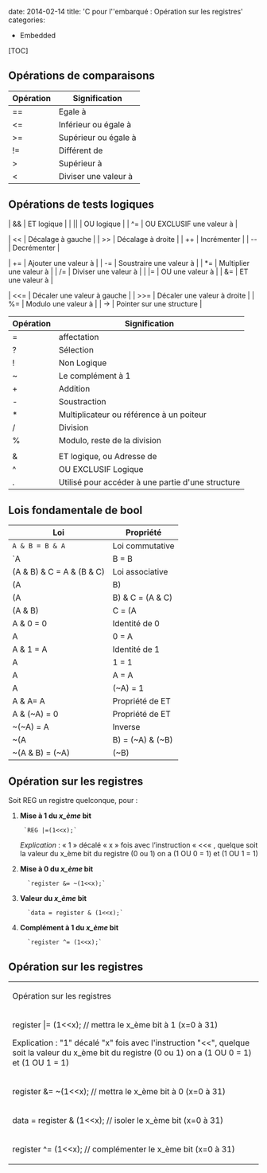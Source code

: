 date: 2014-02-14
title: 'C pour l''embarqué : Opération sur les registres'
categories: 
- Embedded


[TOC]

## Opérations de comparaisons

| Opération | Signification                |
|-----------|------------------------------|
| ==        | Egale à                   | 
| <=        | Inférieur ou égale à         |
| >=        | Supérieur ou égale à         | 
| !=        | Différent de                 | 
| >        | Supérieur à          | 
| <        |  Diviser une valeur à        | 


## Opérations de tests logiques

| &&        | ET logique                   | 
| ||        | OU logique                   | 
| ^=        |  OU EXCLUSIF une valeur à    | 


| <<        | Décalage à gauche            | 
| >>        | Décalage à droite            | 
| ++        | Incrémenter                  | 
| --        | Decrémenter                  | 

| +=        | Ajouter une valeur à         | 
| -=        | Soustraire une valeur à      | 
| *=        |  Multiplier une valeur à     | 
| /=        |  Diviser une valeur à        | 
| |=        |  OU une valeur à             | 
| &=        |  ET une valeur à             | 

| <<=       |  Décaler une valeur à gauche | 
| >>=       |  Décaler une valeur à droite | 
| %=        |  Modulo une valeur à         | 
| ->        |  Pointer sur une structure   | 

| Opération | Signification                |
|-----------|------------------------------|
| =        | affectation                  |
| ?        | Sélection         |
| !        |   Non Logique                  | 
| ~        |   Le complément à 1             | 
| +        |   Addition             | 
| -        | Soustraction                  | 
| *        |  Multiplicateur ou référence à un poiteur                   | 
| /        | Division                   | 
| %        |   Modulo, reste de la division              | 
| |       |   OU logique                    | 
| &        | ET logique, ou Adresse de          | 
| ^         |  OU EXCLUSIF Logique      | 
| .        |   Utilisé pour accéder à une partie d'une structure    | 


## Lois fondamentale de bool


| Loi                             | Propriété          |
|---------------------------------|--------------------|
| `A & B = B & A`                   | Loi commutative    |
| `A | B = B | A`                   | Loi commutative    |
| (A & B) & C = A & (B & C)       | Loi associative    | 
| (A | B) | C = A | (B | C)       | Loi associative    | 
| (A | B) & C = (A & C) | (B & C) | Loi distributive   | 
| (A & B) | C = (A | C) & (B | C) | Loi distributive   | 
| A & 0 = 0                       | Identité de 0      | 
| A | 0 = A                       | Identité de 0      | 
| A & 1 = A                       | Identité de 1      | 
| A | 1 = 1                       | Identité de 1      | 
| A | A = A                       | Propriété de OU    | 
| A | (~A) = 1                    | Propriété de OU    | 
| A & A= A                        | Propriété de ET    | 
| A & (~A) = 0                    | Propriété de ET    | 
| ~(~A) = A                       | Inverse            | 
| ~(A | B) = (~A) & (~B)          | Théorème De Morgan | 
| ~(A & B) = (~A) | (~B)          | Théorème De Morgan | 


## Opération sur les registres

Soit REG un registre quelconque, pour :

1. **Mise à 1 du *x_ème* bit**

        `REG |=(1<<x);`

     *Explication* : « 1 » décalé « x » fois avec l’instruction « <<« , quelque soit la valeur du x_ème bit du registre (0 ou 1) on a (1 OU 0 = 1) et (1 OU 1 = 1)

2. **Mise à 0 du *x_ème* bit** 

         `register &= ~(1<<x);` 

3. **Valeur du *x_ème* bit**

         `data = register & (1<<x);`

4. **Complément à 1 du *x_ème* bit** 

         `register ^= (1<<x);`

  

## Opération sur les registres


<table >
<tbody >
<tr >

<td >









Opération sur les registres






</td>
</tr>
<tr >

<td >







register |= (1<<x); // mettra le x_ème bit à 1 (x=0 à 31)

Explication : "1" décalé "x" fois avec l'instruction "<<", quelque soit la valeur du x_ème bit du registre (0 ou 1) on a (1 OU 0 = 1) et (1 OU 1 = 1)






</td>
</tr>
<tr >

<td >







register &= ~(1<<x); // mettra le x_ème bit à 0 (x=0 à 31)






</td>
</tr>
<tr >

<td >







data = register & (1<<x); // isoler le x_ème bit (x=0 à 31)






</td>
</tr>
<tr >

<td >







register ^= (1<<x); // complémenter le x_ème bit (x=0 à 31)






</td>
</tr>
</tbody>
</table>

